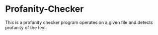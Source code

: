 # Profanity-Checker
This is a profanity checker program operates on a given file and detects profanity of the text.
